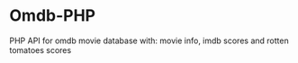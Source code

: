 # Omdb-PHP
PHP API for omdb movie database with: movie info, imdb scores and rotten tomatoes scores
